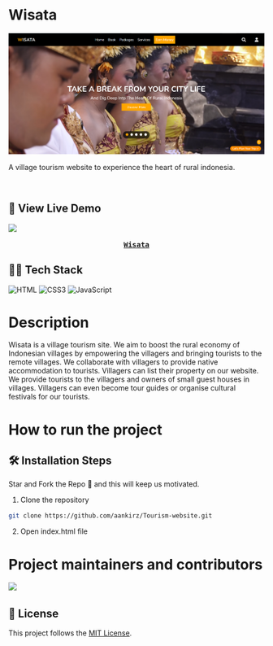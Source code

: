 # Wisata
![Wisata](https://github.com/Aankirz/Tourism-website/blob/main/homepage-image.png)
<p>A village tourism website to experience the heart of rural indonesia.</p>
<br>


##  🚀 View Live Demo
<img src="https://img.shields.io/badge/website-up-greene" />
<pre><center><a href="https://aankirz.github.io/Tourism-website/"><b>Wisata</b></a></center></pre>

## 👨‍💻 Tech Stack
![HTML](https://img.shields.io/badge/HTML-black?style=for-the-badge&logo=html5&logoColor=white)
![CSS3](https://img.shields.io/badge/CSS-orange?style=for-the-badge&logo=css3&logoColor=white)
![JavaScript](https://img.shields.io/badge/JavaScript-blue?style=for-the-badge&logo=javascript&logoColor=white)

# Description
Wisata is a village tourism site. We aim to boost the rural economy of Indonesian villages by empowering the villagers and bringing tourists to the remote villages. We collaborate with villagers to provide native accommodation to tourists. Villagers can list their property on our website. We provide tourists to the villagers and owners of small guest houses in villages. Villagers can even become tour guides or organise cultural festivals for our tourists.

# How to run the project
## 🛠️ Installation Steps
Star and Fork the Repo 🌟 and this will keep us motivated.

1. Clone the repository
```bash
git clone https://github.com/aankirz/Tourism-website.git
```

2. Open index.html file



# Project maintainers and contributors

<a href="https://github.com/aankirz/Tourism-website/graphs/contributors">
  <img src="https://contrib.rocks/image?repo=aankirz/Tourism-website" />
</a>



## 📃 License

This project follows the [MIT License](/LICENSE).
